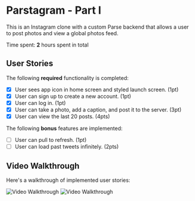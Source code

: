 # Parstagram - Part I

This is an Instagram clone with a custom Parse backend that allows a user to post photos and view a global photos feed.

Time spent: **2** hours spent in total

## User Stories

The following **required** functionality is completed:

- [x] User sees app icon in home screen and styled launch screen. (1pt)
- [x] User can sign up to create a new account. (1pt)
- [x] User can log in. (1pt)
- [x] User can take a photo, add a caption, and post it to the server. (3pt)
- [x] User can view the last 20 posts. (4pts)

The following **bonus** features are implemented:

- [ ] User can pull to refresh. (1pt)
- [ ] User can load past tweets infinitely. (2pts)

## Video Walkthrough

Here's a walkthrough of implemented user stories:

<p>
<img src='https://media.giphy.com/media/CYQSjLRU92hRBuDwZG/giphy.gif' title='Video Walkthrough' width='' alt='Video Walkthrough' />
<img src='https://media.giphy.com/media/lfkCeotFqzTgHLzuTu/giphy.gif' title='Video Walkthrough' width='' alt='Video Walkthrough' />
</p>
